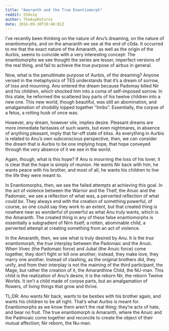 ```yaml
---
title: "Amaranth and the True Enantiomorph"
reddit: 559o1q
author: TheAspReturns
date: 2016-09-30T19:40:01Z
---
```




I’ve recently been thinking on the nature of Anu’s dreaming, on the nature of enantiomorphs, and on the amaranth we see at the end of c0da. It occurred to me that the exact nature of the Amaranth, as well as the origin of the Aurbis, seems to coincide with a very interesting concept: The enantiomorphs we see thought the series are lesser, imperfect versions of the real thing, and fail to achieve the true purpose of airbus in general.

Now, what is the penultimate purpose of Aurbis, of the dreaming? Anyone versed in the metaphysics of TES understands that it’s a dream of sorrow, of loss and mourning. Anu entered the dream because Padomay killed Nir and his children, which shocked him into a coma of self-imposed sorrow. In this state, he reformed the scattered boy parts of his twelve children into a new one. This new world, though beautiful, was still an abomination, and amalgamation of shoddily lopped together “limbs”. Essentially, the corpse of a fetus, a rotting husk of once was. 

However, any dream, however vile, implies desire. Pleasant dreams are more immediate fantasies of such wants, but even nightmares, in absence of anything pleasant, imply that far-off state of bliss. As everything in Aurbis is related to Anu’s own subconscious perspective, then, we can consider the dream that *is* Aurbis to be one implying hope, that hope conveyed through the very absence of it we see in the world. 

Again, though, what is this hope? If Anu is mourning the loss of his lover, it is clear that the hope is simply of reunion. He wants Nir back with him, he wants peace with his brother, and most of all, he wants his children to live the life they were meant to. 

In Enantiomorphs, then, we see the failed attempts at achieving this goal. In the act of violence between the Warrior and the Theif, the Anuic and the Padomaic, we see a reflection of what was, a perverted reflection of what *could be*. They always end with the creation of something powerful, of course, so one could say they work to an extent, but that created thing is nowhere near as wonderful of powerful as what Anu truly wants, which is the Amaranth. The created thing in any of these false enantiomorphs is essentially a subgradient of Nirn itself; a rotten, abominable child, a perverted attempt at creating something from an act of violence.

In the Amaranth, then, we see what is truly desired by Anu. It is the *true* enantiomorph, the *true* interplay between the Padomaic and the Anuic. When Vivec (the Padomaic force) and Jubal (the Anuic force) come together, they don’t fight or kill one another; instead, they make love, they marry one another. Instead of clashing, as the original brothers did, they unify, and from their interplay is not the maiming of the third participant, the Mage, but rather the creation of it, the Amaranthine Child, the NU-man. This child is the realization of Anu’s desire; it is the reborn Nir, the reborn Twelve Worlds. It isn’t a child made of corpse parts, but an amalgamation of flowers, of living things that grow and thrive.

TL;DR: Anu wants Nir back, wants to be besties with his brother again, and wants his children to be all right. That’s what Aurbis is meant for. Enantiomorphs as we know them aren’t the real thing; they’re acts of hate, and bear no fruit. The true enantiomorph is Amaranth, where the Anuic and the Padmoaic come together and reconcile to create the object of their mutual affection; Nir reborn, the Nu-man.
